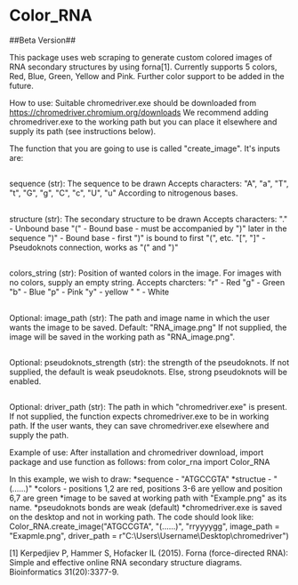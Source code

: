 # Color_RNA

##Beta Version##

This package uses web scraping to generate custom colored images of RNA secondary structures by using forna[1].
Currently supports 5 colors, Red, Blue, Green, Yellow and Pink. 
Further color support to be added in the future.

How to use:
Suitable chromedriver.exe should be downloaded from https://chromedriver.chromium.org/downloads
We recommend adding chromedriver.exe to the working path but you can place it elsewhere and supply its path (see instructions below).

The function that you are going to use is called "create_image".
It's inputs are:
##
sequence (str): The sequence to be drawn
Accepts characters:
"A", "a", "T", "t", "G", "g", "C", "c", "U", "u"
According to nitrogenous bases.

##
structure (str): The secondary structure to be drawn
Accepts characters:
"." - Unbound base
"(" - Bound base - must be accompanied by ")" later in the sequence
")" - Bound base - first ")" is bound to first "(", etc. 
"[", "]" - Pseudoknots connection, works as "(" and ")"

##
colors_string (str): Position of wanted colors in the image.
For images with no colors, supply an empty string. 
Accepts charcters:
"r" - Red
"g" - Green
"b" - Blue
"p" - Pink
"y" - yellow
" " - White


## 
Optional: image_path (str): The path and image name in which the user wants the image to be saved.
Default: "RNA_image.png"
If not supplied, the image will be saved in the working path as "RNA_image.png".

##
Optional: pseudoknots_strength (str): the strength of the pseudoknots.
If not supplied, the default is weak pseudoknots.
Else, strong pseudoknots will be enabled.

## 
Optional: driver_path (str): The path in which "chromedriver.exe" is present.
If not supplied, the function expects chromedriver.exe to be in working path.
If the user wants, they can save chromedriver.exe elsewhere and supply the path.

Example of use:
After installation and chromedriver download, import package and use function as follows:
from color_rna import Color_RNA

In this example, we wish to draw:
*sequence - "ATGCCGTA"
*structue - "(......)"
*colors - positions 1,2 are red, positions 3-6 are yellow and position 6,7 are green
*image to be saved at working path with "Example.png" as its name.
*pseudoknots bonds are weak (default)
*chromedriver.exe is saved on the desktop and not in working path.
The code should look like:
Color_RNA.create_image("ATGCCGTA", "(......)", "rryyyygg", image_path = "Exapmle.png", driver_path = r"C:\Users\Username\Desktop\chromedriver")

[1] Kerpedjiev P, Hammer S, Hofacker IL (2015). Forna (force-directed RNA): Simple and effective online RNA secondary structure diagrams. Bioinformatics 31(20):3377-9.
